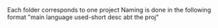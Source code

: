 Each folder corresponds to one project
Naming is done in the following format "main language used-short desc abt the proj"
